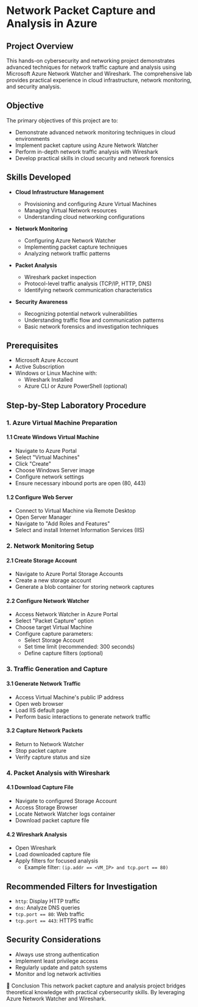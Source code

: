 # Network Packet Capture and Analysis in Azure

## Project Overview

This hands-on cybersecurity and networking project demonstrates advanced techniques for network traffic capture and analysis using Microsoft Azure Network Watcher and Wireshark. The comprehensive lab provides practical experience in cloud infrastructure, network monitoring, and security analysis.

## Objective

The primary objectives of this project are to:
- Demonstrate advanced network monitoring techniques in cloud environments
- Implement packet capture using Azure Network Watcher
- Perform in-depth network traffic analysis with Wireshark
- Develop practical skills in cloud security and network forensics

## Skills Developed

- **Cloud Infrastructure Management**
  - Provisioning and configuring Azure Virtual Machines
  - Managing Virtual Network resources
  - Understanding cloud networking configurations

- **Network Monitoring**
  - Configuring Azure Network Watcher
  - Implementing packet capture techniques
  - Analyzing network traffic patterns

- **Packet Analysis**
  - Wireshark packet inspection
  - Protocol-level traffic analysis (TCP/IP, HTTP, DNS)
  - Identifying network communication characteristics

- **Security Awareness**
  - Recognizing potential network vulnerabilities
  - Understanding traffic flow and communication patterns
  - Basic network forensics and investigation techniques

## Prerequisites

- Microsoft Azure Account
- Active Subscription
- Windows or Linux Machine with:
  - Wireshark Installed
  - Azure CLI or Azure PowerShell (optional)

## Step-by-Step Laboratory Procedure

### 1. Azure Virtual Machine Preparation

#### 1.1 Create Windows Virtual Machine
- Navigate to Azure Portal
- Select "Virtual Machines"
- Click "Create"
- Choose Windows Server image
- Configure network settings
- Ensure necessary inbound ports are open (80, 443)

#### 1.2 Configure Web Server
- Connect to Virtual Machine via Remote Desktop
- Open Server Manager
- Navigate to "Add Roles and Features"
- Select and install Internet Information Services (IIS)

### 2. Network Monitoring Setup

#### 2.1 Create Storage Account
- Navigate to Azure Portal Storage Accounts
- Create a new storage account
- Generate a blob container for storing network captures

#### 2.2 Configure Network Watcher
- Access Network Watcher in Azure Portal
- Select "Packet Capture" option
- Choose target Virtual Machine
- Configure capture parameters:
  - Select Storage Account
  - Set time limit (recommended: 300 seconds)
  - Define capture filters (optional)

### 3. Traffic Generation and Capture

#### 3.1 Generate Network Traffic
- Access Virtual Machine's public IP address
- Open web browser
- Load IIS default page
- Perform basic interactions to generate network traffic

#### 3.2 Capture Network Packets
- Return to Network Watcher
- Stop packet capture
- Verify capture status and size

### 4. Packet Analysis with Wireshark

#### 4.1 Download Capture File
- Navigate to configured Storage Account
- Access Storage Browser
- Locate Network Watcher logs container
- Download packet capture file

#### 4.2 Wireshark Analysis
- Open Wireshark
- Load downloaded capture file
- Apply filters for focused analysis
  - Example filter: `(ip.addr == <VM_IP> and tcp.port == 80)`

## Recommended Filters for Investigation

- `http`: Display HTTP traffic
- `dns`: Analyze DNS queries
- `tcp.port == 80`: Web traffic
- `tcp.port == 443`: HTTPS traffic

## Security Considerations

- Always use strong authentication
- Implement least privilege access
- Regularly update and patch systems
- Monitor and log network activities

🏁 Conclusion
This network packet capture and analysis project bridges theoretical knowledge with practical cybersecurity skills. By leveraging Azure Network Watcher and Wireshark.




















